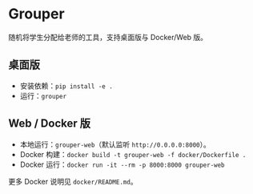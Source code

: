 # Grouper

随机将学生分配给老师的工具，支持桌面版与 Docker/Web 版。

## 桌面版

- 安装依赖：`pip install -e .`
- 运行：`grouper`

## Web / Docker 版

- 本地运行：`grouper-web`（默认监听 `http://0.0.0.0:8000`）。
- Docker 构建：`docker build -t grouper-web -f docker/Dockerfile .`
- Docker 运行：`docker run -it --rm -p 8000:8000 grouper-web`

更多 Docker 说明见 `docker/README.md`。
